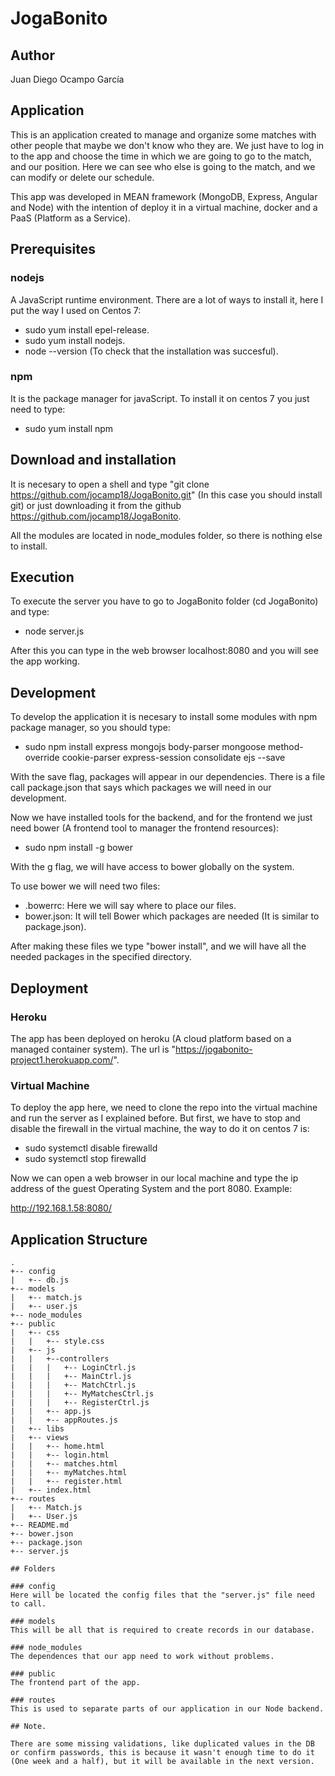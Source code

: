 # JogaBonito

## Author

Juan Diego Ocampo García

## Application

This is an application created to manage and organize some matches with other people that maybe we don't know who they are. We just have to log in to the app and choose the time in which we are going to go to the match, and our position. Here we can see who else is going to the match, and we can modify or delete our schedule.

This app was developed in MEAN framework (MongoDB, Express, Angular and Node) with the intention of deploy it in a virtual machine, docker and a PaaS (Platform as a Service).

## Prerequisites

### nodejs

A JavaScript runtime environment. There are a lot of ways to install it, here I put the way I used on Centos 7:
* sudo yum install epel-release.
* sudo yum install nodejs.
* node --version (To check that the installation was succesful).

### npm

It is the package manager for javaScript. To install it on centos 7 you just need to type:
* sudo yum install npm


## Download and installation

It is necesary to open a shell and type "git clone https://github.com/jocamp18/JogaBonito.git" (In this case you should install git) or just downloading it from the github https://github.com/jocamp18/JogaBonito.

All the modules are located in node_modules folder, so there is nothing else to install.

## Execution

To execute the server you have to go to JogaBonito folder (cd JogaBonito) and type:

* node server.js

After this you can type in the web browser localhost:8080 and you will see the app working.

## Development

To develop the application it is necesary to install some modules with npm package manager, so you should type:

* sudo npm install express mongojs body-parser mongoose method-override cookie-parser express-session consolidate ejs --save

With the save flag, packages will appear in our dependencies. There is a file call package.json that says which packages we will need in our development.

Now we have installed tools for the backend, and for the frontend we just need bower (A frontend tool to manager the frontend resources):

* sudo npm install -g bower

With the g flag, we will have access to bower globally on the system.

To use bower we will need two files:

* .bowerrc: Here we will say where to place our files.
* bower.json: It will tell Bower which packages are needed (It is similar to package.json).

After making these files we type "bower install", and we will have all the needed packages in the specified directory.

## Deployment

### Heroku
The app has been deployed on heroku (A cloud platform based on a managed container system). The url is "https://jogabonito-project1.herokuapp.com/".

### Virtual Machine
To deploy the app here, we need to clone the repo into the virtual machine and run the server as I explained before. But first, we have to stop and disable the firewall in the virtual machine, the way to do it on centos 7 is:

* sudo systemctl disable firewalld
* sudo systemctl stop firewalld

Now we can open a web browser in our local machine and type the ip address of the guest Operating System and the port 8080. Example:

http://192.168.1.58:8080/

## Application Structure

```
.
+-- config
|   +-- db.js
+-- models
| 	+-- match.js
|   +-- user.js
+-- node_modules
+-- public
|   +-- css
|   |   +-- style.css
|   +-- js
|   |   +--controllers
|   |   |   +-- LoginCtrl.js
|   |   |   +-- MainCtrl.js
|   |   |   +-- MatchCtrl.js
|   |   |   +-- MyMatchesCtrl.js
|   |   |   +-- RegisterCtrl.js
|   |   +-- app.js
|   |   +-- appRoutes.js
|   +-- libs
|   +-- views
|   |   +-- home.html
|   |   +-- login.html
|   |   +-- matches.html
|   |   +-- myMatches.html
|   |   +-- register.html
|   +-- index.html
+-- routes
|   +-- Match.js
|   +-- User.js
+-- README.md
+-- bower.json
+-- package.json
+-- server.js 

## Folders

### config
Here will be located the config files that the "server.js" file need to call.

### models
This will be all that is required to create records in our database. 

### node_modules
The dependences that our app need to work without problems.

### public
The frontend part of the app.

### routes
This is used to separate parts of our application in our Node backend.

## Note.

There are some missing validations, like duplicated values in the DB or confirm passwords, this is because it wasn't enough time to do it (One week and a half), but it will be available in the next version.